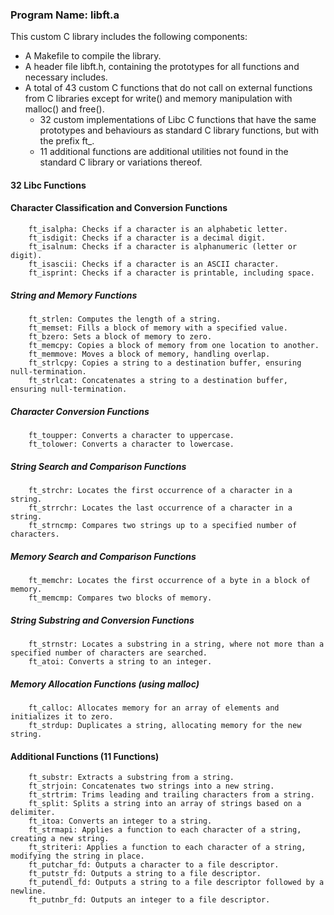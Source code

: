 ### Program Name: libft.a

This custom C library includes the following components:

* A Makefile to compile the library.  
* A header file libft.h, containing the prototypes for all functions and necessary includes.  
* A total of 43 custom C functions that do not call on external functions from C libraries except for write() and memory manipulation with malloc() and free().  
	- 32 custom implementations of Libc C functions that have the same prototypes and behaviours as standard C library functions, but with the prefix ft_.  
	- 11 additional functions are additional utilities not found in the standard C library or variations thereof.

#### 32 Libc Functions
#### Character Classification and Conversion Functions

		ft_isalpha: Checks if a character is an alphabetic letter.  
		ft_isdigit: Checks if a character is a decimal digit.  
		ft_isalnum: Checks if a character is alphanumeric (letter or digit).  
		ft_isascii: Checks if a character is an ASCII character.  
		ft_isprint: Checks if a character is printable, including space.  

  ##### String and Memory Functions
    	ft_strlen: Computes the length of a string.
    	ft_memset: Fills a block of memory with a specified value.
    	ft_bzero: Sets a block of memory to zero.
    	ft_memcpy: Copies a block of memory from one location to another.
    	ft_memmove: Moves a block of memory, handling overlap.
    	ft_strlcpy: Copies a string to a destination buffer, ensuring null-termination.
    	ft_strlcat: Concatenates a string to a destination buffer, ensuring null-termination.

  ##### Character Conversion Functions
    	ft_toupper: Converts a character to uppercase.
    	ft_tolower: Converts a character to lowercase.

  ##### String Search and Comparison Functions
		ft_strchr: Locates the first occurrence of a character in a string.  
		ft_strrchr: Locates the last occurrence of a character in a string.  
		ft_strncmp: Compares two strings up to a specified number of characters.  

 ##### Memory Search and Comparison Functions
		ft_memchr: Locates the first occurrence of a byte in a block of memory.  
		ft_memcmp: Compares two blocks of memory.  

 ##### String Substring and Conversion Functions
    	ft_strnstr: Locates a substring in a string, where not more than a specified number of characters are searched.
    	ft_atoi: Converts a string to an integer.

 ##### Memory Allocation Functions (using malloc)
		ft_calloc: Allocates memory for an array of elements and initializes it to zero.
		ft_strdup: Duplicates a string, allocating memory for the new string.

 #### Additional Functions (11 Functions)
    	ft_substr: Extracts a substring from a string.  
    	ft_strjoin: Concatenates two strings into a new string.  
    	ft_strtrim: Trims leading and trailing characters from a string.  
    	ft_split: Splits a string into an array of strings based on a delimiter.  
    	ft_itoa: Converts an integer to a string.  
    	ft_strmapi: Applies a function to each character of a string, creating a new string.  
    	ft_striteri: Applies a function to each character of a string, modifying the string in place.  
    	ft_putchar_fd: Outputs a character to a file descriptor.  
    	ft_putstr_fd: Outputs a string to a file descriptor.  
    	ft_putendl_fd: Outputs a string to a file descriptor followed by a newline.  
    	ft_putnbr_fd: Outputs an integer to a file descriptor.  
